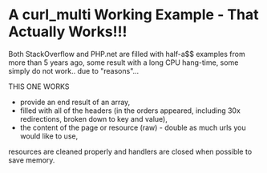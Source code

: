 # A curl_multi Working Example - That Actually Works!!!

Both StackOverflow and PHP.net are filled with half-a$$ examples from more than 5 years ago,
some result with a long CPU hang-time, some simply do not work.. due to "reasons"...

THIS ONE WORKS
- provide an end result of an array,
- filled with all of the headers (in the orders appeared, including 30x redirections, broken down to key and value),
- the content of the page or resource (raw) - double as much urls you would like to use,

resources are cleaned properly and handlers are closed when possible to save memory.
